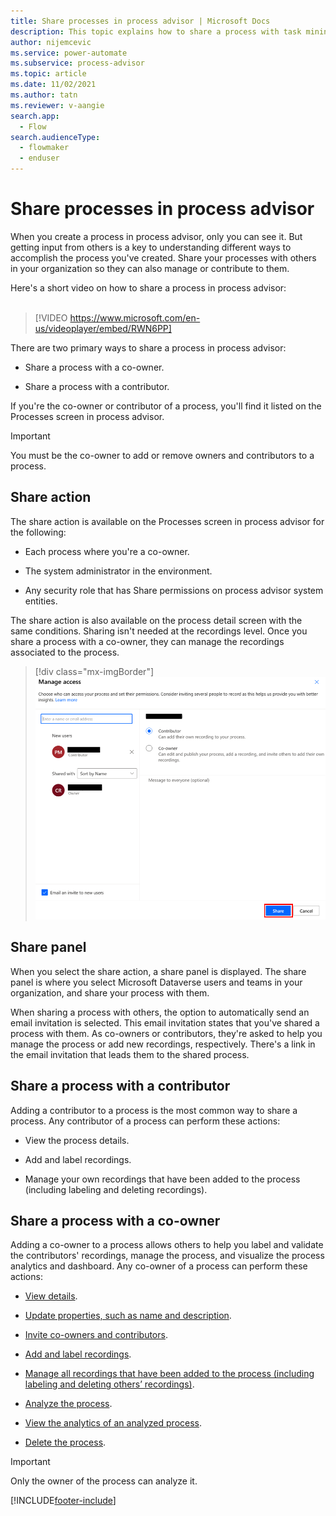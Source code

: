 ```yaml
---
title: Share processes in process advisor | Microsoft Docs
description: This topic explains how to share a process with task mining the in the process advisor feature in Power Automate.
author: nijemcevic 
ms.service: power-automate
ms.subservice: process-advisor
ms.topic: article
ms.date: 11/02/2021
ms.author: tatn
ms.reviewer: v-aangie
search.app: 
  - Flow
search.audienceType: 
  - flowmaker
  - enduser
---
```


# Share processes in process advisor

When you create a process in process advisor, only you can see it. But getting input from others is a key to understanding different ways to accomplish the process you've created. Share your processes with others in your organization so they can also manage or contribute to them.

Here's a short video on how to share a process in process advisor:<br>
</br>
> [!VIDEO https://www.microsoft.com/en-us/videoplayer/embed/RWN6PP]

There are two primary ways to share a process in process advisor:

- Share a process with a co-owner.

- Share a process with a contributor.

If you're the co-owner or contributor of a process, you'll find it listed on the Processes screen in process advisor.
</br>
> [!IMPORTANT]
> You must be the co-owner to add or remove owners and contributors to a process.

## Share action

The share action is available on the Processes screen in process advisor for the following:

- Each process where you're a co-owner.

- The system administrator in the environment.

- Any security role that has Share permissions on process advisor system entities.

The share action is also available on the process detail screen with the same conditions. Sharing isn't needed at the recordings level. Once you share a process with a co-owner, they can manage the recordings associated to the process.

> [!div class="mx-imgBorder"]
> ![!Manage access.](media/manage-access.png "Manage access")

## Share panel

When you select the share action, a share panel is displayed. The share panel is where you select Microsoft Dataverse users and teams in your organization, and share your process with them.

When sharing a process with others, the option to automatically send an email invitation is selected. This email invitation states that you've shared a process with them. As co-owners or contributors, they're asked to help you manage the process or add new recordings, respectively. There's a link in the email invitation that leads them to the shared process.

## Share a process with a contributor

Adding a contributor to a process is the most common way to share a process. Any contributor of a process can perform these actions:

- View the process details.

- Add and label recordings.

- Manage your own recordings that have been added to the process (including labeling and deleting recordings).

## Share a process with a co-owner

Adding a co-owner to a process allows others to help you label and validate the contributors' recordings, manage the process, and visualize the process analytics and dashboard. Any co-owner of a process can perform these actions:

- [View  details](process-advisor-analyze.md).

- [Update properties, such as name and description](process-advisor-processes.md#manage-activity-names).

- [Invite co-owners and contributors](process-advisor-share.md#share-action).

- [Add and label recordings](process-advisor-processes.md).

- [Manage all recordings that have been added to the process (including labeling and deleting others’ recordings)](process-advisor-processes.md).

- [Analyze the process](process-advisor-analyze.md).

- [View the analytics of an analyzed process](process-advisor-analyze.md).

- [Delete the process](process-advisor-security.md).

>[!IMPORTANT]
>Only the owner of the process can analyze it.

[!INCLUDE[footer-include](includes/footer-banner.md)]
